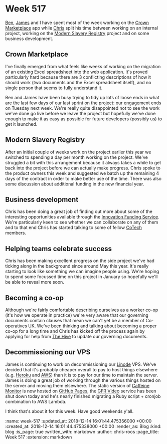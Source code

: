 Week 517
========

[Ben][ben-griffiths], [James][james-mead] and I have spent most of the week working on the [Crown Marketplace][crown-marketplace] app while [Chris][chris-lowis] split his time between working on an internal project, working on the [Modern Slavery Registry][modern-slavery-registry] project and on some business development.

## Crown Marketplace

I've finally emerged from what feels like weeks of working on the migration of an existing Excel spreadsheet into the web application. It's proved particularly hard because there are 3 conflicting descriptions of how it should work (two documents and the Excel spreadsheet itself), and no single person that seems to fully understand it.

Ben and James have been busy trying to tidy up lots of loose ends in what are the last few days of our last sprint on the project: our engagement ends on Tuesday next week. We're really quite disappointed not to see the work we've done go live before we leave the project but hopefully we've done enough to make it as easy as possible for future developers (possibly us) to get it launched.

## Modern Slavery Registry

After an initial couple of weeks work on the project earlier this year we switched to spending a day per month working on the project. We've struggled a bit with this arrangement because it always takes a while to get back into the project before we can actually make progress. Chris spoke to the product owners this week and suggested we batch up the remaining 4 days of the contract in order to make better use of the time. There was also some discussion about additional funding in the new financial year.

## Business development

Chris has been doing a great job of finding out more about some of the interesting opportunities available through the [Innovation Funding Service][innovation-funding-service]. We're particularly keen to see whether we can collaborate on any of them and to that end Chris has started talking to some of fellow [CoTech][co-tech] members.

## Helping teams celebrate success

Chris has been making excellent progress on the side project we've had ticking along in the background since around May this year. It's really starting to look like something we can imagine people using. We're hoping to spend some focussed time on this project in January so hopefully we'll be able to reveal more soon.

## Becoming a co-op

Although we're fairly comfortable describing ourselves as a worker co-op (it's how we operate in practice) we're very aware that our governing documents contain clauses that mean we can't yet be a member of Co-operatives UK. We've been thinking and talking about becoming a proper co-op for a long time and Chris has kicked off the process again by applying for help from [The Hive][the-hive] to update our governing documents.

## Decommissioning our VPS

James is continuing to work on decommissioning our [Linode][linode] VPS. We've decided that it's probably cheaper overall to pay to host things elsewhere (e.g. [Heroku][heroku] and [AWS][aws]) than it is to pay for our time to maintain the server. James is doing a great job of working through the various things hosted on the server and moving them elsewhere. The static version of [Caffeine Monitor][caffeine-monitor] is now hosted on [GitHub Pages][github-pages], the [GFR Video][gfr-video] service has been shut down today and he's nearly finished migrating a Ruby script + cronjob combination to AWS Lambda.

I think that's about it for this week. Have good weekends y'all.

[aws]: https://aws.amazon.com/
[ben-griffiths]: /ben-griffiths
[caffeine-monitor]: http://cm.buildconf.com/
[chris-lowis]: /chris-lowis
[co-tech]: https://www.coops.tech/
[crown-marketplace]: https://github.com/Crown-Commercial-Service/crown-marketplace
[gfr-video]: /gfr-video
[github-pages]: https://pages.github.com/
[heroku]: https://www.heroku.com/
[innovation-funding-service]: https://apply-for-innovation-funding.service.gov.uk/competition/search
[james-mead]: /james-mead
[linode]: https://www.linode.com/
[modern-slavery-registry]: https://www.modernslaveryregistry.org/
[the-hive]: https://www.uk.coop/the-hive/

:name: week-517
:updated_at: 2018-12-14 16:01:44.475356000 +00:00
:created_at: 2018-12-14 16:01:44.475338000 +00:00
:render_as: Blog
:kind: blog
:is_page: true
:written_with: markdown
:author: chris-roos
:page_title: Week 517
:extension: markdown

